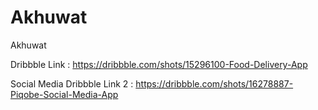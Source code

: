 # Akhuwat
 Akhuwat

 Dribbble Link : 
https://dribbble.com/shots/15296100-Food-Delivery-App

Social Media 
Dribbble Link 2 :
https://dribbble.com/shots/16278887-Piqobe-Social-Media-App
